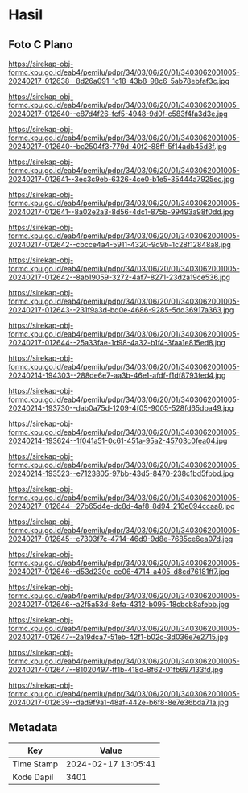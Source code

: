 # Hasil

## Foto C Plano

https://sirekap-obj-formc.kpu.go.id/eab4/pemilu/pdpr/34/03/06/20/01/3403062001005-20240217-012638--8d26a091-1c18-43b8-98c6-5ab78ebfaf3c.jpg

https://sirekap-obj-formc.kpu.go.id/eab4/pemilu/pdpr/34/03/06/20/01/3403062001005-20240217-012640--e87d4f26-fcf5-4948-9d0f-c583f4fa3d3e.jpg

https://sirekap-obj-formc.kpu.go.id/eab4/pemilu/pdpr/34/03/06/20/01/3403062001005-20240217-012640--bc2504f3-779d-40f2-88ff-5f14adb45d3f.jpg

https://sirekap-obj-formc.kpu.go.id/eab4/pemilu/pdpr/34/03/06/20/01/3403062001005-20240217-012641--3ec3c9eb-6326-4ce0-b1e5-35444a7925ec.jpg

https://sirekap-obj-formc.kpu.go.id/eab4/pemilu/pdpr/34/03/06/20/01/3403062001005-20240217-012641--8a02e2a3-8d56-4dc1-875b-99493a98f0dd.jpg

https://sirekap-obj-formc.kpu.go.id/eab4/pemilu/pdpr/34/03/06/20/01/3403062001005-20240217-012642--cbcce4a4-5911-4320-9d9b-1c28f12848a8.jpg

https://sirekap-obj-formc.kpu.go.id/eab4/pemilu/pdpr/34/03/06/20/01/3403062001005-20240217-012642--8ab19059-3272-4af7-8271-23d2a19ce536.jpg

https://sirekap-obj-formc.kpu.go.id/eab4/pemilu/pdpr/34/03/06/20/01/3403062001005-20240217-012643--231f9a3d-bd0e-4686-9285-5dd36917a363.jpg

https://sirekap-obj-formc.kpu.go.id/eab4/pemilu/pdpr/34/03/06/20/01/3403062001005-20240217-012644--25a33fae-1d98-4a32-b1f4-3faa1e815ed8.jpg

https://sirekap-obj-formc.kpu.go.id/eab4/pemilu/pdpr/34/03/06/20/01/3403062001005-20240214-194303--288de6e7-aa3b-46e1-afdf-f1df8793fed4.jpg

https://sirekap-obj-formc.kpu.go.id/eab4/pemilu/pdpr/34/03/06/20/01/3403062001005-20240214-193730--dab0a75d-1209-4f05-9005-528fd65dba49.jpg

https://sirekap-obj-formc.kpu.go.id/eab4/pemilu/pdpr/34/03/06/20/01/3403062001005-20240214-193624--1f041a51-0c61-451a-95a2-45703c0fea04.jpg

https://sirekap-obj-formc.kpu.go.id/eab4/pemilu/pdpr/34/03/06/20/01/3403062001005-20240214-193523--e7123805-97bb-43d5-8470-238c1bd5fbbd.jpg

https://sirekap-obj-formc.kpu.go.id/eab4/pemilu/pdpr/34/03/06/20/01/3403062001005-20240217-012644--27b65d4e-dc8d-4af8-8d94-210e094ccaa8.jpg

https://sirekap-obj-formc.kpu.go.id/eab4/pemilu/pdpr/34/03/06/20/01/3403062001005-20240217-012645--c7303f7c-4714-46d9-9d8e-7685ce6ea07d.jpg

https://sirekap-obj-formc.kpu.go.id/eab4/pemilu/pdpr/34/03/06/20/01/3403062001005-20240217-012646--d53d230e-ce06-4714-a405-d8cd76181ff7.jpg

https://sirekap-obj-formc.kpu.go.id/eab4/pemilu/pdpr/34/03/06/20/01/3403062001005-20240217-012646--a2f5a53d-8efa-4312-b095-18cbcb8afebb.jpg

https://sirekap-obj-formc.kpu.go.id/eab4/pemilu/pdpr/34/03/06/20/01/3403062001005-20240217-012647--2a19dca7-51eb-42f1-b02c-3d036e7e2715.jpg

https://sirekap-obj-formc.kpu.go.id/eab4/pemilu/pdpr/34/03/06/20/01/3403062001005-20240217-012647--81020497-ff1b-418d-8f62-01fb697133fd.jpg

https://sirekap-obj-formc.kpu.go.id/eab4/pemilu/pdpr/34/03/06/20/01/3403062001005-20240217-012639--dad9f9a1-48af-442e-b6f8-8e7e36bda71a.jpg


## Metadata

| Key        | Value               |
| ---------- | ------------------- |
| Time Stamp | 2024-02-17 13:05:41 |
| Kode Dapil | 3401                |



